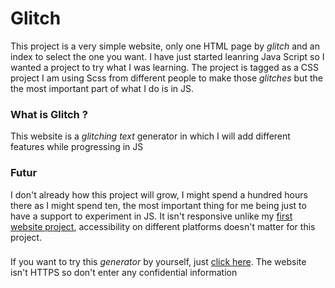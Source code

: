 # Glitch
This project is a very simple website, only one HTML page by *glitch* and an index to select the one you want. I have just started leanring Java Script so I wanted a project to try what I was learning. The project is tagged as a CSS project I am using Scss from different people to make those *glitches* but the the most important part of what I do is in JS.
### What is Glitch ?
This website is a *glitching text* generator in which I will add different features while progressing in JS
### Futur
I don't already how this project will grow, I might spend a hundred hours there as I might spend ten, the most important thing for me being just to have a support to experiment in JS. It isn't responsive unlike my [first website project](https://github.com/Ahegan/First-Website), accessibility  on different platforms doesn't matter for this project.
###
If you want to try this *generator* by yourself, just [click here](http://glitch.simioni.eu/). The website isn't HTTPS so don't enter any confidential information <br>
